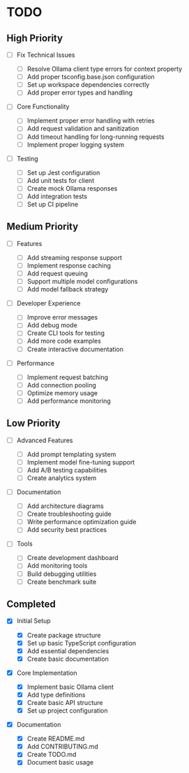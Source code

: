 # TODO

## High Priority

- [ ] Fix Technical Issues

  - [ ] Resolve Ollama client type errors for context property
  - [ ] Add proper tsconfig.base.json configuration
  - [ ] Set up workspace dependencies correctly
  - [ ] Add proper error types and handling

- [ ] Core Functionality

  - [ ] Implement proper error handling with retries
  - [ ] Add request validation and sanitization
  - [ ] Add timeout handling for long-running requests
  - [ ] Implement proper logging system

- [ ] Testing
  - [ ] Set up Jest configuration
  - [ ] Add unit tests for client
  - [ ] Create mock Ollama responses
  - [ ] Add integration tests
  - [ ] Set up CI pipeline

## Medium Priority

- [ ] Features

  - [ ] Add streaming response support
  - [ ] Implement response caching
  - [ ] Add request queuing
  - [ ] Support multiple model configurations
  - [ ] Add model fallback strategy

- [ ] Developer Experience

  - [ ] Improve error messages
  - [ ] Add debug mode
  - [ ] Create CLI tools for testing
  - [ ] Add more code examples
  - [ ] Create interactive documentation

- [ ] Performance
  - [ ] Implement request batching
  - [ ] Add connection pooling
  - [ ] Optimize memory usage
  - [ ] Add performance monitoring

## Low Priority

- [ ] Advanced Features

  - [ ] Add prompt templating system
  - [ ] Implement model fine-tuning support
  - [ ] Add A/B testing capabilities
  - [ ] Create analytics system

- [ ] Documentation

  - [ ] Add architecture diagrams
  - [ ] Create troubleshooting guide
  - [ ] Write performance optimization guide
  - [ ] Add security best practices

- [ ] Tools
  - [ ] Create development dashboard
  - [ ] Add monitoring tools
  - [ ] Build debugging utilities
  - [ ] Create benchmark suite

## Completed

- [x] Initial Setup

  - [x] Create package structure
  - [x] Set up basic TypeScript configuration
  - [x] Add essential dependencies
  - [x] Create basic documentation

- [x] Core Implementation

  - [x] Implement basic Ollama client
  - [x] Add type definitions
  - [x] Create basic API structure
  - [x] Set up project configuration

- [x] Documentation
  - [x] Create README.md
  - [x] Add CONTRIBUTING.md
  - [x] Create TODO.md
  - [x] Document basic usage
